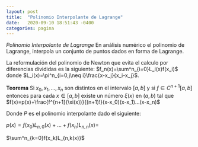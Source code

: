 ```yaml
---
layout: post
title:  "Polinomio Interpolante de Lagrange"
date:   2020-09-10 18:51:43 -0400
categories: pagina
---
```


*Polinomio Interpolante de Lagrange*
En análisis numérico el polinomio de Lagrange, interpola un conjunto de puntos dados en forma de Lagrange.

La reformulación del polinomio de Newton que evita el calculo por diferencias divididas es la siguiente: 
$f_n(x)=\sum^n_{i=0}L_i(x)f(x_i)$ donde $L_i(x)=\pi^n_{i=0,j\neq i}\frac{x-x_j}{x_i-x_j}$.

**Teorema**
Si $x_0,x_1,...,x_n$ son distintos en el intervalo $[a,b]$ y si  $f\in C^{n+1}[a,b]$ entonces para cada $x\in[a,b]$ existe un número $\xi(x)$ en $(a,b)$ tal que $f(x)=p(x)+\frac{f^{n+1}(\xi(x))}{(n+1)!}(x-x_0)(x-x_1)...(x-x_n)$

Donde $P$ es el polinomio interpolante dado el siguiente: 

$p(x)=f(x_0)L_{n,0}(x)+...+f(x_n)L_{n,n}(x)=$

$\sum^n_{k=0}f(x_k)L_{n,k(x)}$
